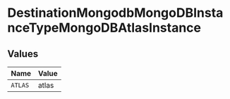 # DestinationMongodbMongoDBInstanceTypeMongoDBAtlasInstance


## Values

| Name    | Value   |
| ------- | ------- |
| `ATLAS` | atlas   |